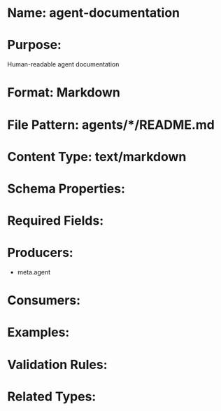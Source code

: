 # Name: agent-documentation

# Purpose:
Human-readable agent documentation

# Format: Markdown

# File Pattern: agents/*/README.md

# Content Type: text/markdown

# Schema Properties:

# Required Fields:

# Producers:
- meta.agent

# Consumers:

# Examples:

# Validation Rules:

# Related Types:
